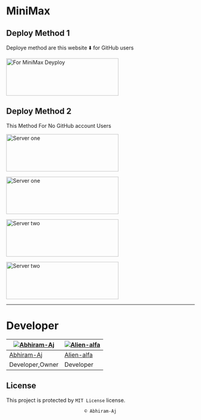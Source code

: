 # MiniMax

## Deploy Method 1

Deploye method are this website ⬇️ for GitHub users

<a href="https://Abhiram-Aj.github.io/MiniMax-Web"><img align="center" src="https://telegra.ph/file/1692f1e55734aafbab3e4.png" alt="For MiniMax Deyploy" height="100" width="300" /></a>
<br>

## Deploy Method 2

This Method For No GitHub account Users

<a href="https://abhiram-aj.github.io/MiniMax-Web/qrcode.html"><img align="center" src="https://telegra.ph/file/c00329f0c42222efa9eb6.png" alt="Server one" height="100" width="300" /></a>
<br>

<a href="https://abhiram-aj.github.io/MiniMax-Web/Deployone.html"><img align="center" src="https://telegra.ph/file/16445eb522ae28ee7999d.png" alt="Server one" height="100" width="300" /></a>
<br>

<a href="https://abhiram-aj.github.io/MiniMax-Web/Deploytwo.html"><img align="center" src="https://telegra.ph/file/0d0af5baa481a091c1627.png" alt="Server two" height="100" width="300" /></a>
<br>

<a href="https://abhiram-aj.github.io/MiniMax-Web/videonormal.html"><img align="center" src="https://telegra.ph/file/ee726e70e8f7ade54d434.png" alt="Server two" height="100" width="300" /></a>
<br>

-------

# Developer
          
  <div align="center">
    
  [![Abhiram-Aj](https://github.com/Abhiram-Aj.png?size=200)](https://github.com/Abhiram-Aj) | [![Alien-alfa](https://github.com/Alien-alfa.png?size=200)](https://github.com/Alien-alfa) 
----|----
[Abhiram-Aj](https://github.com/Abhiram-Aj)  | [Alien-alfa](https://github.com/Alien-alfa)  
Developer,Owner | Developer
  </div>
    


## License
This project is protected by `MIT License` license.

<div align="center">
 
`© Abhiram-Aj` 
